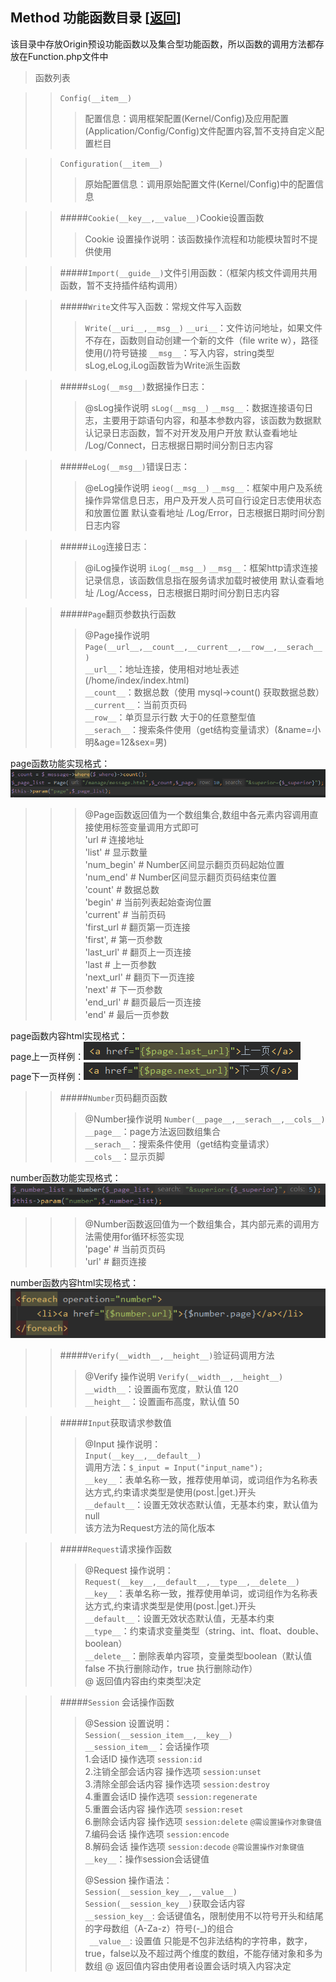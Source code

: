 <span id='origin_method'></span>
## Method 功能函数目录 [<a href="https://github.com/shenqiwei/Origin-Framework/tree/master/Origin">返回</a>]

该目录中存放Origin预设功能函数以及集合型功能函数，所以函数的调用方法都存放在Function.php文件中
>函数列表

>> `Config(__item__)`  
>>> 配置信息：调用框架配置(Kernel/Config)及应用配置(Application/Config/Config)文件配置内容,暂不支持自定义配置栏目   

>> `Configuration(__item__)`
>>> 原始配置信息：调用原始配置文件(Kernel/Config)中的配置信息

>> #####`Cookie(__key__,__value__)`Cookie设置函数
>>> Cookie 设置操作说明：该函数操作流程和功能模块暂时不提供使用
>>> 

>> #####`Import(__guide__)`文件引用函数：（框架内核文件调用共用函数，暂不支持插件结构调用）
>>> 

>> #####`Write`文件写入函数：常规文件写入函数
>>> 
>>> `Write(__uri__,__msg__)`
>>> `__uri__`：文件访问地址，如果文件不存在，函数则自动创建一个新的文件（file write w），路径使用(/)符号链接
>>> `__msg__`：写入内容，string类型
>>> sLog,eLog,iLog函数皆为Write派生函数

>> #####`sLog(__msg__)`数据操作日志：
>>> 
>>> @sLog操作说明
>>> `sLog(__msg__)` 
>>> `__msg__`：数据连接语句日志，主要用于踪语句内容，和基本参数内容，该函数为数据默认记录日志函数，暂不对开发及用户开放
>>> 默认查看地址 /Log/Connect，日志根据日期时间分割日志内容

>> #####`eLog(__msg__)`错误日志：
>>>
>>> @eLog操作说明
>>> `ieog(__msg__)`
>>> `__msg__`：框架中用户及系统操作异常信息日志，用户及开发人员可自行设定日志使用状态和放置位置
>>> 默认查看地址 /Log/Error，日志根据日期时间分割日志内容 

>> #####`iLog`连接日志：
>>> 
>>> @iLog操作说明
>>> `iLog(__msg__)`
>>> `__msg__`：框架http请求连接记录信息，该函数信息指在服务请求加载时被使用
>>> 默认查看地址 /Log/Access，日志根据日期时间分割日志内容

>> #####`Page`翻页参数执行函数
>>> 
>>> @Page操作说明 
>>> `Page(__url__,__count__,__current__,__row__,__serach__)`   
>>> `__url__`：地址连接，使用相对地址表述 (/home/index/index.html)   
>>> `__count__`：数据总数（使用 mysql->count() 获取数据总数）   
>>> `__current__`：当前页页码   
>>> `__row__`：单页显示行数 大于0的任意整型值   
>>> `__serach__`：搜索条件使用（get结构变量请求）(&name=小明&age=12&sex=男)   

page函数功能实现格式：   
![page函数功能实现格式](https://github.com/shenqiwei/Origin-Framework/blob/master/Screenshot/mysql_page.png)   

>>> @Page函数返回值为一个数组集合,数组中各元素内容调用直接使用标签变量调用方式即可   
>>> 'url # 连接地址   
>>> 'list' # 显示数量   
>>> 'num_begin' # Number区间显示翻页页码起始位置   
>>> 'num_end' # Number区间显示翻页页码结束位置   
>>> 'count' # 数据总数    
>>> 'begin' # 当前列表起始查询位置    
>>> 'current' # 当前页码   
>>> 'first_url # 翻页第一页连接    
>>> 'first', # 第一页参数   
>>> 'last_url' # 翻页上一页连接   
>>> 'last # 上一页参数   
>>> 'next_url' # 翻页下一页连接   
>>> 'next' # 下一页参数   
>>> 'end_url'  # 翻页最后一页连接    
>>> 'end' # 最后一页参数   

page函数内容html实现格式：  
page上一页样例：![page上一页样例](https://github.com/shenqiwei/Origin-Framework/blob/master/Screenshot/last.png)   
page下一页样例：![page下一页样例](https://github.com/shenqiwei/Origin-Framework/blob/master/Screenshot/next.png)   

>> #####`Number`页码翻页函数
>>> 
>>> @Number操作说明
>>> `Number(__page__,__serach__,__cols__)`   
>>> `__page__`：page方法返回数组集合   
>>> `__serach__`：搜索条件使用（get结构变量请求）  
>>> `__cols__`：显示页脚   

number函数功能实现格式：   
![number函数内容html实现格式](https://github.com/shenqiwei/Origin-Framework/blob/master/Screenshot/mysql_number_param.png)
>>> @Number函数返回值为一个数组集合，其内部元素的调用方法需使用for循环标签实现   
>>> 'page' # 当前页页码   
>>> 'url' # 翻页连接    

number函数内容html实现格式：   
![number函数内容html实现格式](https://github.com/shenqiwei/Origin-Framework/blob/master/Screenshot/mysql_number.png)

>> #####`Verify(__width__,__height__)`验证码调用方法
>>> 
>>> @Verify 操作说明
>>> `Verify(__width__,__height__)`   
>>> `__width__`：设置画布宽度，默认值 120   
>>> `__height__`：设置画布高度，默认值 50  

>> #####`Input`获取请求参数值
>>>   
>>> @Input 操作说明：   
>>> `Input(__key__,__default__)`   
>>> 调用方法：`$_input = Input("input_name");`    
>>> `__key__`：表单名称一致，推荐使用单词，或词组作为名称表达方式,约束请求类型是使用(post.|get.)开头   
>>> `__default__`：设置无效状态默认值，无基本约束，默认值为null    
>>> 该方法为Request方法的简化版本

>> #####`Request`请求操作函数
>>>   
>>> @Request 操作说明：  
>>> `Request(__key__,__default__,__type__,__delete__)`   
>>> `__key__`：表单名称一致，推荐使用单词，或词组作为名称表达方式,约束请求类型是使用(post.|get.)开头    
>>> `__default__`：设置无效状态默认值，无基本约束    
>>> `__type__`：约束请求变量类型（string、int、float、double、boolean）   
>>> `__delete__`：删除表单内容项，变量类型boolean（默认值false 不执行删除动作，true 执行删除动作）   
>>> @ 返回值内容由约束类型决定   

>> #####`Session` 会话操作函数 
>>>   
>>> @Session 设置说明：   
>>> `Session(__session_item__,__key__)`   
>>> `__session_item__`：会话操作项   
>>> 1.会话ID 操作选项 `session:id`   
>>> 2.注销全部会话内容 操作选项 `session:unset`   
>>> 3.清除全部会话内容 操作选项 `session:destroy`   
>>> 4.重置会话ID 操作选项 `session:regenerate`   
>>> 5.重置会话内容 操作选项 `session:reset`   
>>> 6.删除会话内容 操作选项 `session:delete` `@需设置操作对象键值`    
>>> 7.编码会话 操作选项 `session:encode`   
>>> 8.解码会话 操作选项 `session:decode` `@需设置操作对象键值`   
>>> `__key__`：操作session会话键值 
>>>
>>> @Session 操作语法：  
>>> `Session(__session_key__,__value__)`    
>>> `Session(__session_key__)`获取会话内容   
>>> `__session_key__`: 会话键值名，限制使用不以符号开头和结尾的字母数组（A-Za-z）符号(-_)的组合   
>>>` __value__`: 设置值 只能是不包非法结构的字符串，数字，true，false以及不超过两个维度的数组，不能存储对象和多为数组 
>>> @ 返回值内容由使用者设置会话时填入内容决定
   